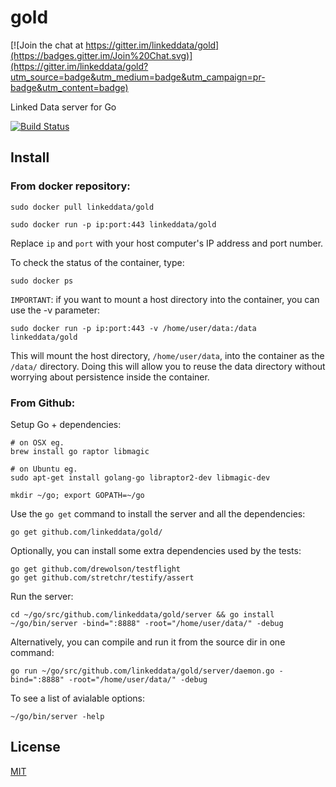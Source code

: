 # gold

[![Join the chat at https://gitter.im/linkeddata/gold](https://badges.gitter.im/Join%20Chat.svg)](https://gitter.im/linkeddata/gold?utm_source=badge&utm_medium=badge&utm_campaign=pr-badge&utm_content=badge)

Linked Data server for Go

[![Build Status](https://travis-ci.org/linkeddata/gold.png)](https://travis-ci.org/linkeddata/gold)

## Install

### From docker repository:

    sudo docker pull linkeddata/gold

    sudo docker run -p ip:port:443 linkeddata/gold

Replace `ip` and `port` with your host computer's IP address and port number.

To check the status of the container, type:

    sudo docker ps

`IMPORTANT`: if you want to mount a host directory into the container, you can use the -v parameter:

    sudo docker run -p ip:port:443 -v /home/user/data:/data linkeddata/gold

This will mount the host directory, `/home/user/data`, into the container as the `/data/` directory. Doing this will allow you to reuse the data directory without worrying about persistence inside the container.


### From Github:

Setup Go + dependencies:

    # on OSX eg.
    brew install go raptor libmagic

    # on Ubuntu eg.
    sudo apt-get install golang-go libraptor2-dev libmagic-dev 

    mkdir ~/go; export GOPATH=~/go

Use the `go get` command to install the server and all the dependencies:

    go get github.com/linkeddata/gold/
    
Optionally, you can install some extra dependencies used by the tests:

    go get github.com/drewolson/testflight
    go get github.com/stretchr/testify/assert

Run the server:

    cd ~/go/src/github.com/linkeddata/gold/server && go install
    ~/go/bin/server -bind=":8888" -root="/home/user/data/" -debug
    
Alternatively, you can compile and run it from the source dir in one command:
    
    go run ~/go/src/github.com/linkeddata/gold/server/daemon.go -bind=":8888" -root="/home/user/data/" -debug

To see a list of avialable options:

    ~/go/bin/server -help

## License

[MIT](http://joe.mit-license.org/)
